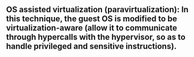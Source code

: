 ## OS assisted virtualization (paravirtualization): In this technique, the guest OS is modified to be virtualization-aware (allow it to communicate through hypercalls with the hypervisor, so as to handle privileged and sensitive instructions).